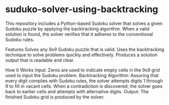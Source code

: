 # suduko-solver-using-backtracking
This repository includes a Python-based Sudoku solver that solves a given Sudoku puzzle by applying the backtracking algorithm. When a valid solution is found, the solver verifies that it adheres to the conventional Sudoku rules.

Features
Solves any 9x9 Sudoku puzzle that is valid.
Uses the backtracking technique to solve problems quickly and effectively.
Produces a solution output that is readable and clear.

How It Works
Input: Zeros are used to indicate empty cells in the 9x9 grid used to input the Sudoku problem.
Backtracking Algorithm: Assuring that every digit complies with Sudoku rules, the solver attempts digits 1 through 9 to fill in vacant cells. When a contradiction is discovered, the solver goes back to earlier cells and attempts with alternative digits.
Output: The finished Sudoku grid is produced by the solver.
